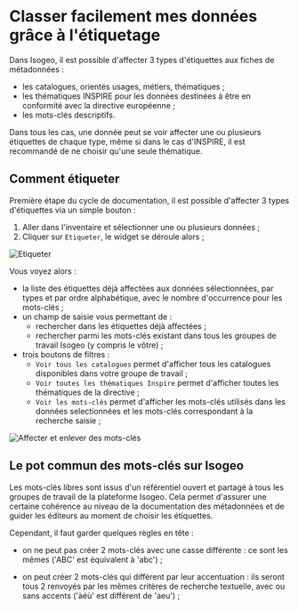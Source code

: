 # Classer facilement mes données grâce à l&apos;étiquetage

Dans Isogeo, il est possible d&apos;affecter 3 types d&apos;étiquettes aux fiches de métadonnées :

* les catalogues, orientés usages, métiers, thématiques ;
* les thématiques INSPIRE pour les données destinées à être en conformité avec la directive européenne ;
* les mots-clés descriptifs.

Dans tous les cas, une donnée peut se voir affecter une ou plusieurs étiquettes de chaque type, même si dans le cas d&apos;INSPIRE, il est recommandé de ne choisir qu&apos;une seule thématique.

## Comment étiqueter

Première étape du cycle de documentation, il est possible d&apos;affecter 3 types d&apos;étiquettes via un simple bouton :

1.	Aller dans l&apos;inventaire et sélectionner une ou plusieurs données ;
2.	Cliquer sur `Etiqueter`, le widget se déroule alors ;

![Etiqueter](/images/inv_edit_tags_widget.png "Widget étiquetage")

Vous voyez alors :
* la liste des étiquettes déjà affectées aux données sélectionnées, par types et par ordre alphabétique, avec le nombre d&apos;occurrence pour les mots-clés ;
* un champ de saisie vous permettant de :
    * rechercher dans les étiquettes déjà affectées ;
    * rechercher parmi les mots-clés existant dans tous les groupes de travail Isogeo (y compris le vôtre) ;
* trois boutons de filtres :
    * `Voir tous les catalogues` permet d&apos;afficher tous les catalogues disponibles dans votre groupe de travail ;
    * `Voir toutes les thématiques Inspire` permet d&apos;afficher toutes les thématiques de la directive ;
    * `Voir les mots-clés` permet d&apos;afficher les mots-clés utilisés dans les données selectionnées et les mots-clés correspondant à la recherche saisie ;

![Affecter et enlever des mots-clés](/images/inv_edit_tags_keywords.gif "Mots-clés")

## Le pot commun des mots-clés sur Isogeo

Les mots-clés libres sont issus d&apos;un référentiel ouvert et partagé à tous les groupes de travail de la plateforme Isogeo. Cela permet d&apos;assurer une certaine cohérence au niveau de la documentation des métadonnées et de guider les éditeurs au moment de choisir les étiquettes.

Cependant, il faut garder quelques règles en tête :

* on ne peut pas créer 2 mots-clés avec une casse différente : ce sont les mêmes (&apos;ABC&apos; est équivalent à &apos;abc&apos;) ;

* on peut créer 2 mots-clés qui diffèrent par leur accentuation : ils seront tous 2 renvoyés par les mêmes critères de recherche textuelle, avec ou sans accents (&apos;àéù&apos; est différent de &apos;aeu&apos;) ;
